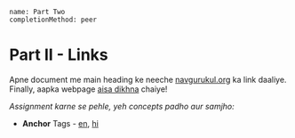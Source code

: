 ```ngMeta
name: Part Two
completionMethod: peer
```

# Part II - Links

Apne document me main heading ke neeche [navgurukul.org](http://www.navgurukul.org/) ka link daaliye. Finally, aapka webpage [aisa dikhna](https://docs.google.com/document/d/12AMjSeLPN9SE80PFkWKMYruhl-bo5p95JM158RLJXX0/edit#heading=h.1mbhds6yyb2z) chaiye!

_Assignment karne se pehle, yeh concepts padho aur samjho:_

-  **Anchor** Tags - [en](http://www.html-5-tutorial.com/a-tag.htm), [hi](https://docs.google.com/document/d/1eYFUg9QoZHRz6Ofo_tYUc2)
